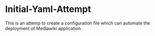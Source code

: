 # Initial-Yaml-Attempt
This is an attemp to create a configuration file which can automate the deployment of Mediawiki application
